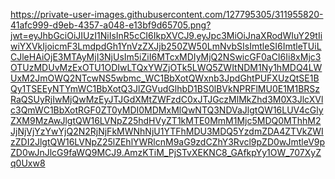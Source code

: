 https://private-user-images.githubusercontent.com/127795305/311955820-41afc999-d9eb-4357-a048-e13bf9d65705.png?jwt=eyJhbGciOiJIUzI1NiIsInR5cCI6IkpXVCJ9.eyJpc3MiOiJnaXRodWIuY29tIiwiYXVkIjoicmF3LmdpdGh1YnVzZXJjb250ZW50LmNvbSIsImtleSI6ImtleTUiLCJleHAiOjE3MTAyMjI3NjUsIm5iZiI6MTcxMDIyMjQ2NSwicGF0aCI6Ii8xMjc3OTUzMDUvMzExOTU1ODIwLTQxYWZjOTk5LWQ5ZWItNDM1Ny1hMDQ4LWUxM2JmOWQ2NTcwNS5wbmc_WC1BbXotQWxnb3JpdGhtPUFXUzQtSE1BQy1TSEEyNTYmWC1BbXotQ3JlZGVudGlhbD1BS0lBVkNPRFlMU0E1M1BRSzRaQSUyRjIwMjQwMzEyJTJGdXMtZWFzdC0xJTJGczMlMkZhd3M0X3JlcXVlc3QmWC1BbXotRGF0ZT0yMDI0MDMxMlQwNTQ3NDVaJlgtQW16LUV4cGlyZXM9MzAwJlgtQW16LVNpZ25hdHVyZT1kMTE0MmM1Mjc5MDQ0MThhM2JjNjVjYzYwYjQ2N2RjNjFkMWNhNjU1YTFhMDU3MDQ5YzdmZDA4ZTVkZWIzZDI2JlgtQW16LVNpZ25lZEhlYWRlcnM9aG9zdCZhY3Rvcl9pZD0wJmtleV9pZD0wJnJlcG9faWQ9MCJ9.AmzKTiM_PjSTvXEKNC8_GAfkpYy1OW_707XyZq0Uxw8
